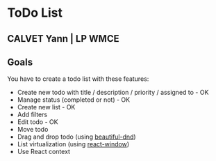 # ToDo List

## CALVET Yann | LP WMCE

## Goals

You have to create a todo list with these features:
- Create new todo with title / description / priority / assigned to - OK
- Manage status (completed or not) - OK
- Create new list - OK
- Add filters
- Edit todo - OK
- Move todo
- Drag and drop todo (using [beautiful-dnd](https://github.com/atlassian/react-beautiful-dnd))
- List virtualization (using [react-window](https://github.com/bvaughn/react-window))
- Use React context
